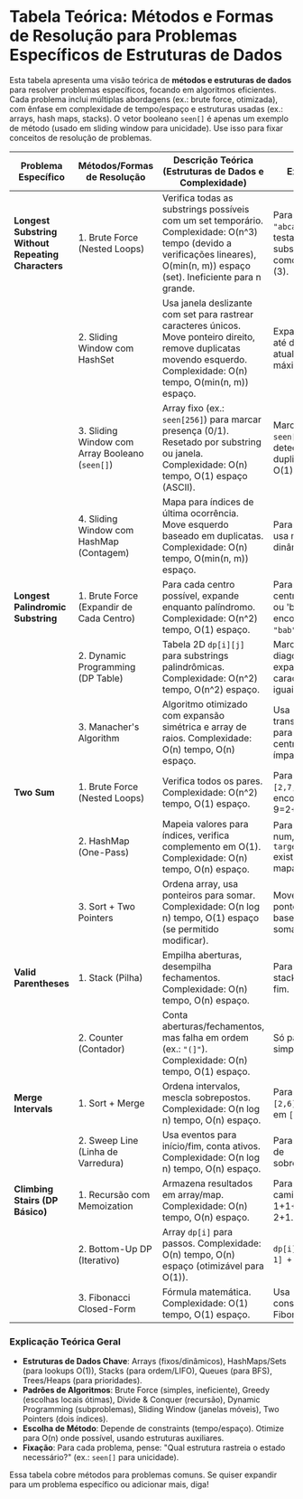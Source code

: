 # Tabela Teórica: Métodos e Formas de Resolução para Problemas Específicos de Estruturas de Dados

Esta tabela apresenta uma visão teórica de **métodos e estruturas de dados** para resolver problemas específicos, focando em algoritmos eficientes. Cada problema inclui múltiplas abordagens (ex.: brute force, otimizada), com ênfase em complexidade de tempo/espaço e estruturas usadas (ex.: arrays, hash maps, stacks). O vetor booleano `seen[]` é apenas um exemplo de método (usado em sliding window para unicidade). Use isso para fixar conceitos de resolução de problemas.

| Problema Específico | Métodos/Formas de Resolução | Descrição Teórica (Estruturas de Dados e Complexidade) | Exemplo |
|---------------------|-----------------------------|-------------------------------------------------------|---------|
| **Longest Substring Without Repeating Characters** | 1. Brute Force (Nested Loops) | Verifica todas as substrings possíveis com um set temporário. Complexidade: O(n^3) tempo (devido a verificações lineares), O(min(n, m)) espaço (set). Ineficiente para n grande. | Para `"abcabcbb"`, testa substrings como `"abc"` (3). |
| | 2. Sliding Window com HashSet | Usa janela deslizante com set para rastrear caracteres únicos. Move ponteiro direito, remove duplicatas movendo esquerdo. Complexidade: O(n) tempo, O(min(n, m)) espaço. | Expande janela até duplicata, atualiza máximo. |
| | 3. Sliding Window com Array Booleano (`seen[]`) | Array fixo (ex.: `seen[256]`) para marcar presença (0/1). Resetado por substring ou janela. Complexidade: O(n) tempo, O(1) espaço (ASCII). | Marca `seen['a'] = 1`, detecta duplicata em O(1). |
| | 4. Sliding Window com HashMap (Contagem) | Mapa para índices de última ocorrência. Move esquerdo baseado em duplicatas. Complexidade: O(n) tempo, O(min(n, m)) espaço. | Para Unicode, usa mapa dinâmico. |
| **Longest Palindromic Substring** | 1. Brute Force (Expandir de Cada Centro) | Para cada centro possível, expande enquanto palíndromo. Complexidade: O(n^2) tempo, O(1) espaço. | Para `"babad"`, centros em 'a' ou 'b', encontra `"bab"`. |
| | 2. Dynamic Programming (DP Table) | Tabela 2D `dp[i][j]` para substrings palindrômicas. Complexidade: O(n^2) tempo, O(n^2) espaço. | Marca diagonais, expande se caracteres iguais. |
| | 3. Manacher's Algorithm | Algoritmo otimizado com expansão simétrica e array de raios. Complexidade: O(n) tempo, O(n) espaço. | Usa transformação para lidar com centros pares/ímpares. |
| **Two Sum** | 1. Brute Force (Nested Loops) | Verifica todos os pares. Complexidade: O(n^2) tempo, O(1) espaço. | Para `[2,7,11,15]`, encontra 9=2+7. |
| | 2. HashMap (One-Pass) | Mapeia valores para índices, verifica complemento em O(1). Complexidade: O(n) tempo, O(n) espaço. | Para cada num, checa se `target - num` existe no mapa. |
| | 3. Sort + Two Pointers | Ordena array, usa ponteiros para somar. Complexidade: O(n log n) tempo, O(1) espaço (se permitido modificar). | Move ponteiros baseado na soma. |
| **Valid Parentheses** | 1. Stack (Pilha) | Empilha aberturas, desempilha fechamentos. Complexidade: O(n) tempo, O(n) espaço. | Para `"()[]{}"`, stack vazio no fim. |
| | 2. Counter (Contador) | Conta aberturas/fechamentos, mas falha em ordem (ex.: `"(]"`). Complexidade: O(n) tempo, O(1) espaço. | Só para casos simples. |
| **Merge Intervals** | 1. Sort + Merge | Ordena intervalos, mescla sobrepostos. Complexidade: O(n log n) tempo, O(n) espaço. | Para `[[1,3],[2,6]]`, resulta em `[1,6]`. |
| | 2. Sweep Line (Linha de Varredura) | Usa eventos para início/fim, conta ativos. Complexidade: O(n log n) tempo, O(n) espaço. | Para contagem de sobreposições. |
| **Climbing Stairs (DP Básico)** | 1. Recursão com Memoization | Armazena resultados em array/map. Complexidade: O(n) tempo, O(n) espaço. | Para n=3, caminhos: 1+1+1, 1+2, 2+1. |
| | 2. Bottom-Up DP (Iterativo) | Array `dp[i]` para passos. Complexidade: O(n) tempo, O(n) espaço (otimizável para O(1)). | `dp[i] = dp[i-1] + dp[i-2]`. |
| | 3. Fibonacci Closed-Form | Fórmula matemática. Complexidade: O(1) tempo, O(1) espaço. | Usa constantes de Fibonacci. |

### Explicação Teórica Geral
- **Estruturas de Dados Chave**: Arrays (fixos/dinâmicos), HashMaps/Sets (para lookups O(1)), Stacks (para ordem/LIFO), Queues (para BFS), Trees/Heaps (para prioridades).
- **Padrões de Algoritmos**: Brute Force (simples, ineficiente), Greedy (escolhas locais ótimas), Divide & Conquer (recursão), Dynamic Programming (subproblemas), Sliding Window (janelas móveis), Two Pointers (dois índices).
- **Escolha de Método**: Depende de constraints (tempo/espaço). Otimize para O(n) onde possível, usando estruturas auxiliares.
- **Fixação**: Para cada problema, pense: "Qual estrutura rastreia o estado necessário?" (ex.: `seen[]` para unicidade).

Essa tabela cobre métodos para problemas comuns. Se quiser expandir para um problema específico ou adicionar mais, diga!